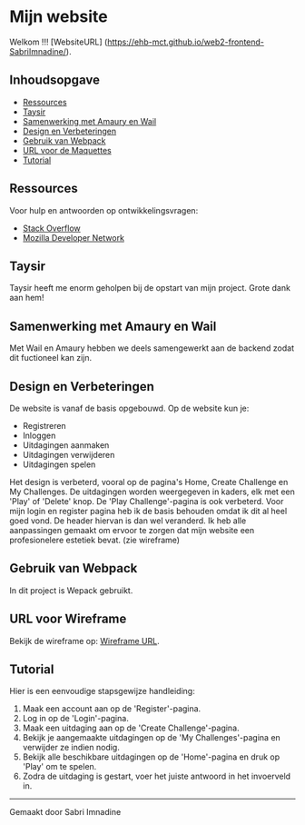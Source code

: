 # Mijn website

Welkom !!! [WebsiteURL] (https://ehb-mct.github.io/web2-frontend-SabriImnadine/).

## Inhoudsopgave

- [Ressources](#ressources)
- [Taysir](#taysir)
- [Samenwerking met Amaury en Wail](#samenwerking-met-amaury-en-wail)
- [Design en Verbeteringen](#design-en-verbeteringen)
- [Gebruik van Webpack](#gebruik-van-webpack)
- [URL voor de Maquettes](#url-voor-de-maquettes)
- [Tutorial](#tutorial)

## Ressources

Voor hulp en antwoorden op ontwikkelingsvragen:
- [Stack Overflow](https://stackoverflow.com/)
- [Mozilla Developer Network](https://developer.mozilla.org/)

## Taysir

Taysir heeft me enorm geholpen bij de opstart van mijn project. Grote dank aan hem!

## Samenwerking met Amaury en Wail

Met Wail en Amaury hebben we deels samengewerkt aan de backend zodat dit fuctioneel kan zijn.

## Design en Verbeteringen

De website is vanaf de basis opgebouwd. Op de website kun je:
- Registreren
- Inloggen
- Uitdagingen aanmaken
- Uitdagingen verwijderen
- Uitdagingen spelen

Het design is verbeterd, vooral op de pagina's Home, Create Challenge en My Challenges. De uitdagingen worden weergegeven in kaders, elk met een 'Play' of 'Delete' knop. De 'Play Challenge'-pagina is ook verbeterd. Voor mijn login en register pagina heb ik de basis behouden omdat ik dit al heel goed vond. De header hiervan is dan wel veranderd. Ik heb alle aanpassingen gemaakt om ervoor te zorgen dat mijn website een profesionelere estetiek bevat. (zie wireframe)

## Gebruik van Webpack

In dit project is Wepack gebruikt.

## URL voor Wireframe

Bekijk de wireframe op: [Wireframe URL](https://xd.adobe.com/view/bcda4021-bac3-4849-a025-299655de30b3-e989/).

## Tutorial

Hier is een eenvoudige stapsgewijze handleiding:
1. Maak een account aan op de 'Register'-pagina.
2. Log in op de 'Login'-pagina.
3. Maak een uitdaging aan op de 'Create Challenge'-pagina.
4. Bekijk je aangemaakte uitdagingen op de 'My Challenges'-pagina en verwijder ze indien nodig.
5. Bekijk alle beschikbare uitdagingen op de 'Home'-pagina en druk op 'Play' om te spelen.
6. Zodra de uitdaging is gestart, voer het juiste antwoord in het invoerveld in.

---
Gemaakt door Sabri Imnadine
